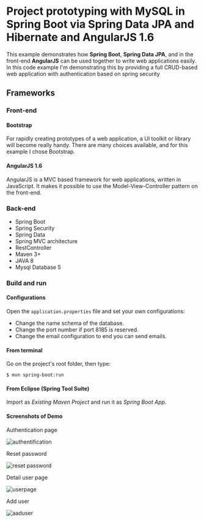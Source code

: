 # Project prototyping with MySQL in Spring Boot via Spring Data JPA and Hibernate and AngularJS 1.6
This example demonstrates how **Spring Boot**, **Spring Data JPA**,  and in the front-end **AngularJS** can be used together to write web applications easily.
In this code example I'm demonstrating this by providing a full CRUD-based web application with authentication based on spring security

## Frameworks

### Front-end

#### Bootstrap
For rapidly creating prototypes of a web application, a UI toolkit or library will become really handy. There are many choices available, and for this example I chose Bootstrap.

#### AngularJS 1.6
AngularJS is a MVC based framework for web applications, written in JavaScript. It makes it possible to use the Model-View-Controller pattern on the front-end.

### Back-end

<ul>
<li>Spring Boot</li>
<li>Spring Security</li>
<li>Spring Data</li>
<li>Spring MVC architecture</li>
<li>RestController</li>
<li> Maven 3+ </li>
<li> JAVA 8 </li>
<li>Mysql Database 5</li>
</ul>

### Build and run

#### Configurations

Open the `application.properties` file and set your own configurations:

- Change the name schema of the database.
- Change the port number if port 8185 is reserved.
- Change the email configuration to end you can send emails.

#### From terminal

Go on the project's root folder, then type:

    $ mvn spring-boot:run

#### From Eclipse (Spring Tool Suite)

Import as *Existing Maven Project* and run it as *Spring Boot App*.

#### Screenshots of Demo ####

Authentication page

![authentification](https://user-images.githubusercontent.com/19384321/34639049-9cb82756-f2d8-11e7-9924-62140fff3e14.PNG)

Reset password

![reset password](https://user-images.githubusercontent.com/19384321/34638389-ae7adb4a-f2ca-11e7-9e2b-e0e5090e5061.PNG)

Detail user page

![userpage](https://user-images.githubusercontent.com/19384321/34638464-2e92ecea-f2cc-11e7-9fb1-c50297d14550.PNG)

Add user

![aaduser](https://user-images.githubusercontent.com/19384321/34639060-ba25604c-f2d8-11e7-8172-06fa42200f90.PNG)


